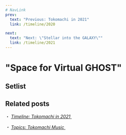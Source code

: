 ```yaml
---
# NavLink
prev:
  text: "Previous: Tokomachi in 2021"
  link: /timeline/2020

next:
  text: "Next: \"Stellar into the GALAXY\""
  link: /timeline/2021
---
```


# "Space for Virtual GHOST"

## Setlist

## Related posts

・ [<i class="fa-solid fa-calendar-days" /> *Timeline: Tokomachi in 2021* ](/timeline/2021/) &nbsp; <i class="fa-solid fa-arrow-right-from-bracket" />

・ [<i class="fa-solid fa-microphone-lines" /> *Topics: Tokomachi Music* ](/topics/music/) &nbsp; <i class="fa-solid fa-arrow-right-from-bracket" />

